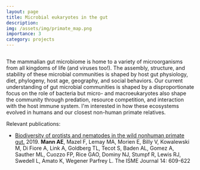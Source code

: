 ```yaml
---
layout: page
title: Microbial eukaryotes in the gut
description: 
img: /assets/img/primate_map.png
importance: 3
category: projects
---
```


<div class="row">
    <div class="col-sm mt-3 mt-md-0">
        <img class="img-fluid rounded z-depth-1" src="{{ '/assets/img/Figure2_diversity.png' | relative_url }}" alt="" title="example image"/>
    </div>
</div>

The mammalian gut microbiome is home to a variety of microorganisms from all kingdoms of life (and viruses too!). The assembly, structure, and stability of these microbial communities is shaped by host gut physiology, diet, phylogeny, host age, geography, and social behaviors. Our current understanding of gut microbial communities is shaped by a disproportionate focus on the role of bacteria but micro- and macroeukaryotes also shape the community through predation, resource competition, and interaction with the host immune system. I'm interested in how these ecosystems evolved in humans and our closest non-human primate relatives. 

Relevant publications:

* [Biodiversity of protists and nematodes in the wild nonhuman primate gut.](https://www.nature.com/articles/s41396-019-0551-4) 2019. **Mann AE**, Mazel F, Lemay MA, Morien E, Billy V, Kowalewski M, Di Fiore A, Link A, Goldberg TL, Tecot S, Baden AL, Gomez A, Sauther ML, Cuozzo FP, Rice GAO, Dominy NJ, Stumpf R, Lewis RJ, Swedell L, Amato K, Wegener Parfrey L. The ISME Journal 14: 609-622

